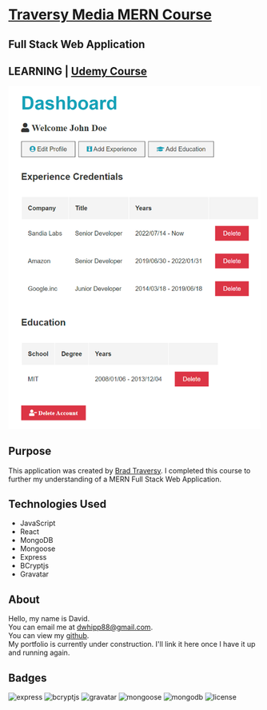 # [Traversy Media MERN Course](https://www.udemy.com/course/mern-stack-front-to-back/)

## Full Stack Web Application

## LEARNING | [Udemy Course](https://www.udemy.com/course/mern-stack-front-to-back/)

![app-image](./client/src/img/app-screenshot.png)

## Purpose

This application was created by [Brad Traversy](https://www.udemy.com/user/brad-traversy/). I completed this course to further my understanding of a MERN Full Stack Web Application.

## Technologies Used

- JavaScript
- React
- MongoDB
- Mongoose
- Express
- BCryptjs
- Gravatar

## About

Hello, my name is David. \
You can email me at dwhipp88@gmail.com. \
You can view my [github](https://github.com/D-Whipp). \
My portfolio is currently under construction. I'll link it here once I have it up and running again.

## Badges

![express](https://img.shields.io/badge/express-4.18.2-blue?style=plastic&logo=express)
![bcryptjs](https://img.shields.io/badge/bcryptjs-2.4.3-blue?style=plastic&logo=github)
![gravatar](https://img.shields.io/badge/gravatar-1.8.2-blue?style=plastic&logo=gravatar)
![mongoose](https://img.shields.io/badge/mongoose-6.7.2-blue?style=plastic&logo=mongodb)
![mongodb](https://img.shields.io/badge/mongo-DB-blue?style=plastic&logo=mongodb)
![license](https://img.shields.io/badge/license-MIT-blue?style=plastic&logo=github)
